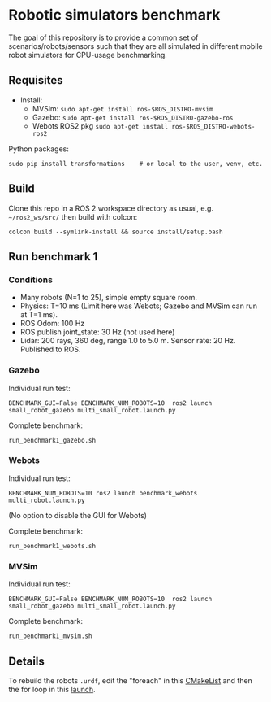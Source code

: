 # Robotic simulators benchmark

The goal of this repository is to provide a common set of scenarios/robots/sensors 
such that they are all simulated in different mobile robot simulators for CPU-usage benchmarking.

## Requisites

- Install: 
  - MVSim: `sudo apt-get install ros-$ROS_DISTRO-mvsim`
  - Gazebo: `sudo apt-get install ros-$ROS_DISTRO-gazebo-ros`
  - Webots ROS2 pkg `sudo apt-get install ros-$ROS_DISTRO-webots-ros2`

Python packages:

    sudo pip install transformations    # or local to the user, venv, etc.

## Build

Clone this repo in a ROS 2 workspace directory as usual, e.g. `~/ros2_ws/src/` then build with colcon:

```
colcon build --symlink-install && source install/setup.bash
```

## Run benchmark 1

### Conditions

- Many robots (N=1 to 25), simple empty square room.
- Physics: T=10 ms  (Limit here was Webots; Gazebo and MVSim can run at T=1 ms).
- ROS Odom: 100 Hz
- ROS publish joint_state: 30 Hz (not used here)
- Lidar: 200 rays, 360 deg, range 1.0 to 5.0 m. Sensor rate: 20 Hz. Published to ROS.


### Gazebo

Individual run test:

    BENCHMARK_GUI=False BENCHMARK_NUM_ROBOTS=10  ros2 launch small_robot_gazebo multi_small_robot.launch.py

Complete benchmark:

    run_benchmark1_gazebo.sh

### Webots

Individual run test:

    BENCHMARK_NUM_ROBOTS=10 ros2 launch benchmark_webots multi_robot.launch.py

(No option to disable the GUI for Webots)

Complete benchmark:

    run_benchmark1_webots.sh

### MVSim

Individual run test:

    BENCHMARK_GUI=False BENCHMARK_NUM_ROBOTS=10  ros2 launch small_robot_gazebo multi_small_robot.launch.py
    
Complete benchmark:

    run_benchmark1_mvsim.sh

## Details
To rebuild the robots `.urdf`, edit the "foreach" in this [CMakeList](https://github.com/FranciscoJManasAlvarez/paper-emcr2023/blob/f5d9632c52c9b0dbd2676620fd8f732cf919dfdf/experiments/mvsim_benchmark_gazebo/small_robot_description/CMakeLists.txt#L30) and then the for loop in this [launch](https://github.com/FranciscoJManasAlvarez/paper-emcr2023/blob/f5d9632c52c9b0dbd2676620fd8f732cf919dfdf/experiments/mvsim_benchmark_gazebo/small_robot_gazebo/launch/multi_small_robot.launch.py#L23).


